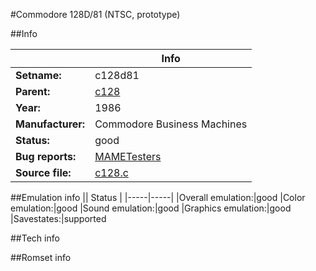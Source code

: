 #Commodore 128D/81 (NTSC, prototype)

##Info

||Info|
|-----|-----|
|**Setname:**|c128d81
|**Parent:**|[c128](c128.md)
|**Year:**|1986
|**Manufacturer:**|Commodore Business Machines
|**Status:**|good
|**Bug reports:**|[MAMETesters](http://mametesters.org/view_all_set.php?type=1&temporary=y&search=c128.c)
|**Source file:**|[c128.c](https://github.com/mamedev/mame/blob/master/src/mess/drivers/c128.c)

##Emulation info
|| Status |
|-----|-----|
|Overall emulation:|good
|Color emulation:|good
|Sound emulation:|good
|Graphics emulation:|good
|Savestates:|supported

##Tech info

##Romset info

<!--- START OF EDITED COMMENT DO NOT TOUCH TEXT ABOVE-->
